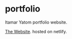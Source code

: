 # portfolio
Itamar Yatom portfolio website.

[The Website](https://itamaryatom.netlify.com). 
hosted on netlify.
